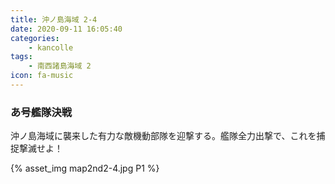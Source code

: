 ```yaml
---
title: 沖ノ島海域 2-4
date: 2020-09-11 16:05:40
categories:
    - kancolle
tags:
    - 南西諸島海域 2
icon: fa-music
---
```


### あ号艦隊決戦
沖ノ島海域に襲来した有力な敵機動部隊を迎撃する。艦隊全力出撃で、これを捕捉撃滅せよ！

<!-- <div style="width: 100%;padding-bottom: 59%;position: relative;">
    <div
        style="position: absolute;left: 0;top: 0;width: 100%;height: 100%;background-repeat: no-repeat;background-image: url('./04_image.png');background-position: 0px 0px;background-size: 200%;">
        <div
            style="position: relative;left: 0;top: 0;width: 100%;height: 100%;background-repeat: no-repeat;background-image: url('./04_image.png');background-position: 100% 0px;background-size:200%;z-index: 2;">
        </div>
    </div>
</div> -->

{% asset_img map2nd2-4.jpg P1 %}
